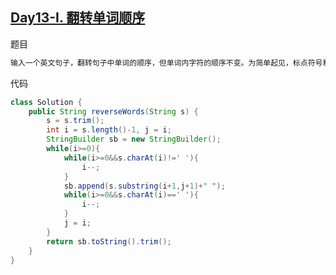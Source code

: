 ## [Day13-I. 翻转单词顺序](https://leetcode-cn.com/problems/fan-zhuan-dan-ci-shun-xu-lcof/)

题目

```tex
输入一个英文句子，翻转句子中单词的顺序，但单词内字符的顺序不变。为简单起见，标点符号和普通字母一样处理。例如输入字符串"I am a student. "，则输出"student. a am I"。
```

代码

```java
class Solution {
    public String reverseWords(String s) {
        s = s.trim();
        int i = s.length()-1, j = i;
        StringBuilder sb = new StringBuilder();
        while(i>=0){
            while(i>=0&&s.charAt(i)!=' '){
                i--;
            }
            sb.append(s.substring(i+1,j+1)+" ");
            while(i>=0&&s.charAt(i)==' '){
                i--;
            }
            j = i;
        }
        return sb.toString().trim();
    }
}
```



